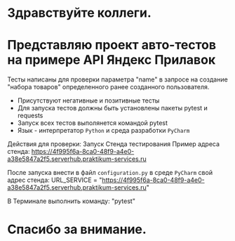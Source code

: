 # Здравствуйте коллеги. 
# Представляю проект авто-тестов на примере API Яндекс Прилавок
 Тесты написаны для проверки параметра "name" в запросе на создание "набора товаров" определенного ранее созданного пользователя. 
- Присутствуют негативные и позитивные тесты
- Для запуска тестов должны быть установлены пакеты pytest и requests
- Запуск всех тестов выполянется командой pytest
- Язык - интерпретатор `Python` и среда разработки `PyCharm`

Действия для проверки:
Запуск Стенда тестирования
Пример адреса стенда: https://4f995f6a-8ca0-48f9-a4e0-a38e5847a2f5.serverhub.praktikum-services.ru

После запуска внести в файл `configuration.py` в среде `PyCharm` свой адрес стенда:
URL_SERVICE = "https://4f995f6a-8ca0-48f9-a4e0-a38e5847a2f5.serverhub.praktikum-services.ru"

В Терминале выполнить команду: "pytest"

# Спасибо за внимание.
